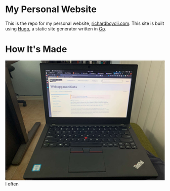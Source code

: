 # My Personal Website

This is the repo for my personal website, [richardboydii.com](richardboydii.com). This site is built using [Hugo](https://gohugo.io), a static site generator written in [Go](https://golang.org). 

# How It's Made

![My Laptop](https://github.com/richardboydii/richardboydii.com/blob/ver2/images/x260.JPG)
I often 